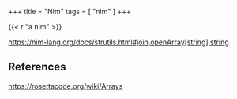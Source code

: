 +++
title = "Nim"
tags = [ "nim" ]
+++

{{< r "a.nim" >}}

<https://nim-lang.org/docs/strutils.html#join,openArray[string],string>

## References

<https://rosettacode.org/wiki/Arrays>
